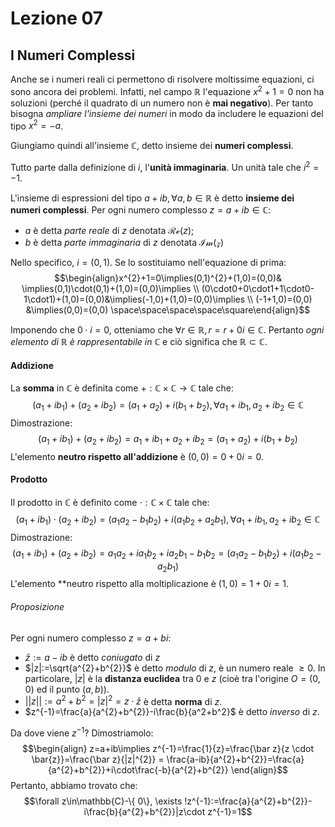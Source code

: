 # Lezione 07


## I Numeri Complessi
Anche se i numeri reali ci permettono di risolvere moltissime equazioni, ci sono ancora dei problemi. Infatti, nel campo $\mathbb{R}$ l'equazione $x^2+1=0$ non ha soluzioni (perché il quadrato di un numero non è **mai negativo**). Per tanto bisogna *ampliare l'insieme dei numeri* in modo da includere le equazioni del tipo $x^2=-a$.

Giungiamo quindi all'insieme $\mathbb{C}$, detto insieme dei **numeri complessi**.

Tutto parte dalla definizione di $i$, l'**unità immaginaria**. Un unità tale che $i^2=-1$. 

L'insieme di espressioni del tipo $a+ib,\forall a,b\in\mathbb{R}$ è detto **insieme dei numeri complessi**. Per ogni numero complesso $z=a+ib\in\mathbb{C}$:
- $a$ è detta *parte reale* di $z$ denotata $\mathcal{Re}(z)$;
- $b$ è detta *parte immaginaria* di $z$ denotata $\mathcal{Im(z)}$

Nello specifico, $i=(0,1).$ Se lo sostituiamo nell'equazione di prima:$$\begin{align}x^{2}+1=0\implies(0,1)^{2}+(1,0)=(0,0)& \implies(0,1)\cdot(0,1)+(1,0)=(0,0)\implies \\ (0\cdot0+0\cdot1+1\cdot0-1\cdot1)+(1,0)=(0,0)&\implies(-1,0)+(1,0)=(0,0)\implies \\
(-1+1,0)=(0,0) &\implies(0,0)=(0,0) \space\space\space\space\square\end{align}$$

Imponendo che $0\cdot i=0$, otteniamo che $\forall r \in \mathbb{R}, r=r+0i\in\mathbb{C}$. Pertanto *ogni elemento di $\mathbb{R}$ è rappresentabile in $\mathbb{C}$* e ciò significa che $\mathbb{R}\subset\mathbb{C}$.

#### Addizione
La **somma** in $\mathbb{C}$ è definita come $+:\mathbb{C}\times\mathbb{C}\longrightarrow\mathbb{C}$ tale che:$$(a_1+ib_1)+(a_2+ib_2)=(a_1+a_2)+i(b_1+b_2),\forall a_1+ib_1,a_2+ib_2\in\mathbb{C}$$Dimostrazione:$$(a_1+ib_1)+(a_2+ib_2)=a_1+ib_1+a_2+ib_2=(a_1+a_2)+i(b_1+b_2)$$L'elemento **neutro rispetto all'addizione** è $(0,0)=0+0i=0.$
#### Prodotto
Il prodotto in $\mathbb{C}$ è definito come $\cdot:\mathbb{C}\times\mathbb{C}$ tale che:$$(a_1+ib_1)\cdot(a_2+ib_2)=(a_1a_2-b_1b_2)+i(a_1b_2+a_2b_1),\forall a_1+ib_1,a_2+ib_2\in\mathbb{C}$$Dimostrazione:$$(a_1+ib_1)+(a_2+ib_2)=a_1a_2+ia_1b_2+ia_2b_1-b_1b_2=(a_1a_2-b_1b_2)+i(a_1b_2-a_2b_1)$$L'elemento **neutro rispetto alla moltiplicazione è $(1,0)=1+0i=1.$ 

###### Proposizione
Per ogni numero complesso $z=a+bi:$
- $\bar{z}:=a-ib$ è detto *coniugato* di $z$
- $|z|:=\sqrt{a^{2}+b^{2}}$ è detto *modulo* di $z$, è un numero reale $\ge0.$ In particolare, $|z|$ è la **distanza euclidea** tra $0$ e $z$ (cioè tra l'origine $O=(0,0)$ ed il punto $(a,b)$).
- $||z||:=a^{2}+b^{2}=|z|^{2}=z\cdot\bar z$ è detta **norma** di $z$.
- $z^{-1}=\frac{a}{a^{2}+b^{2}}-i\frac{b}{a^2+b^2}$ è detto *inverso* di $z$.

Da dove viene $z^{-1}$? Dimostriamolo:$$\begin{align} z=a+ib\implies z^{-1}=\frac{1}{z}=\frac{\bar z}{z \cdot \bar{z}}=\frac{\bar z}{|z|^{2}}  = \frac{a-ib}{a^{2}+b^{2}}=\frac{a}{a^{2}+b^{2}}+i\cdot\frac{-b}{a^{2}+b^{2}} \end{align}$$Pertanto, abbiamo trovato che:$$\forall z\in\mathbb{C}-\{ 0\}, \exists !z^{-1}:=\frac{a}{a^{2}+b^{2}}-i\frac{b}{a^{2}+b^{2}}|z\cdot z^{-1}=1$$


